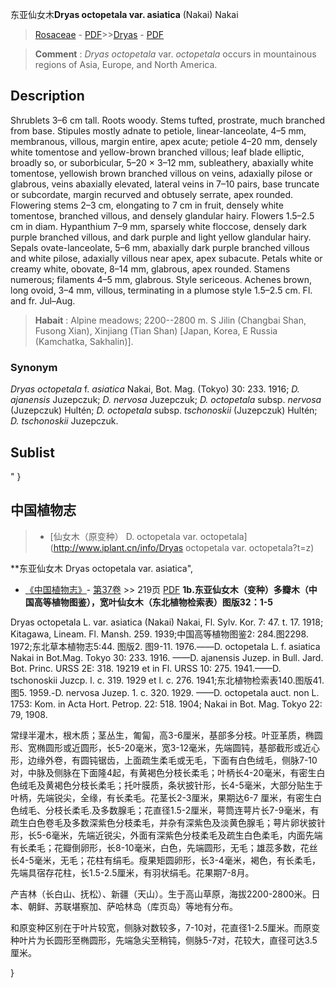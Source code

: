 东亚仙女木**Dryas octopetala var. asiatica** (Nakai) Nakai

> [Rosaceae](http://www.iplant.cn/info/Rosaceae?t=foc) - [PDF](http://www.iplant.cn/foc/pdf/Rosaceae.pdf)>>[Dryas](http://www.iplant.cn/info/Dryas?t=foc) - [PDF](http://www.iplant.cn/foc/pdf/Dryas.pdf)


> **Comment** : 
> *Dryas octopetala* var. *octopetala* occurs in mountainous regions of Asia, Europe, and North America.

## Description

Shrublets 3–6 cm tall. Roots woody. Stems tufted, prostrate, much branched from base. Stipules mostly adnate to petiole, linear-lanceolate, 4–5 mm, membranous, villous, margin entire, apex acute; petiole 4–20 mm, densely white tomentose and yellow-brown branched villous; leaf blade elliptic, broadly so, or suborbicular, 5–20 × 3–12 mm, subleathery, abaxially white tomentose, yellowish brown branched villous on veins, adaxially pilose or glabrous, veins abaxially elevated, lateral veins in 7–10 pairs, base truncate or subcordate, margin recurved and obtusely serrate, apex rounded. Flowering stems 2–3 cm, elongating to 7 cm in fruit, densely white tomentose, branched villous, and densely glandular hairy. Flowers 1.5–2.5 cm in diam. Hypanthium 7–9 mm, sparsely white floccose, densely dark purple branched villous, and dark purple and light yellow glandular hairy. Sepals ovate-lanceolate, 5–6 mm, abaxially dark purple branched villous and white pilose, adaxially villous near apex, apex subacute. Petals white or creamy white, obovate, 8–14 mm, glabrous, apex rounded. Stamens numerous; filaments 4–5 mm, glabrous. Style sericeous. Achenes brown, long ovoid, 3–4 mm, villous, terminating in a plumose style 1.5–2.5 cm. Fl. and fr. Jul–Aug.


> **Habait** : 
> Alpine meadows; 2200--2800 m. S Jilin (Changbai Shan, Fusong Xian), Xinjiang (Tian Shan) [Japan, Korea, E Russia (Kamchatka, Sakhalin)].

### Synonym
*Dryas octopetala* f. *asiatica* Nakai, Bot. Mag. (Tokyo) 30: 233. 1916; *D. ajanensis* Juzepczuk; *D. nervosa* Juzepczuk; *D. octopetala* subsp. *nervosa* (Juzepczuk) Hultén; *D. octopetala* subsp. *tschonoskii* (Juzepczuk) Hultén; *D. tschonoskii* Juzepczuk.


## Sublist
"
}
## 中国植物志

> * [仙女木（原变种）  D.  octopetala var. octopetala](http://www.iplant.cn/info/Dryas octopetala var. octopetala?t=z)


**东亚仙女木 Dryas octopetala var. asiatica",


* [《中国植物志》](http://www.iplant.cn/frps)- [第37卷](http://www.iplant.cn/frps/vol/37) >> 219页 [PDF](http://www.iplant.cn/frps/pdf/37/219b.PDF)
**1b.东亚仙女木（变种）多瓣木（中国高等植物图鉴），宽叶仙女木（东北植物检索表）图版32：1-5**

Dryas octopetala L. var. asiatica (Nakai) Nakai, Fl. Sylv. Kor. 7: 47. t. 17. 1918; Kitagawa, Lineam. Fl. Mansh. 259. 1939;中国高等植物图鉴2: 284.图2298. 1972;东北草本植物志5:44. 图版2. 图9-11. 1976.——D. octopetala L. f. asiatica Nakai in Bot.Mag. Tokyo 30: 233. 1916. ——D. ajanensis Juzep. in Bull. Jard. Bot. Princ. URSS 2E: 318. 19219 et in Fl. URSS 10: 275. 1941.——D. tschonoskii Juzcp. l. c. 319. 1929 et l. c. 276. 1941;东北植物检索表140.图版41.图5. 1959.-D. nervosa Juzep. 1. c. 320. 1929. ——D. octopetala auct. non L. 1753: Kom. in Acta Hort. Petrop. 22: 518. 1904; Nakai in Bot. Mag. Tokyo 22: 79, 1908.

常绿半灌木，根木质；茎丛生，匍匐，高3-6厘米，基部多分枝。叶亚革质，椭圆形、宽椭圆形或近圆形，长5-20毫米，宽3-12毫米，先端圆钝，基部截形或近心形，边缘外卷，有圆钝锯齿，上面疏生柔毛或无毛，下面有白色绒毛，侧脉7-10对，中脉及侧脉在下面隆4起，有黄褐色分枝长柔毛；叶柄长4-20毫米，有密生白色绒毛及黄褐色分枝长柔毛；托叶膜质，条状披针形，长4-5毫米，大部分贴生于叶柄，先端锐尖，全缘，有长柔毛。花茎长2-3厘米，果期达6-7 厘米，有密生白色绒毛、分枝长柔毛.及多数腺毛；花直径1.5-2厘米，萼筒连萼片长7-9毫米，有疏生白色卷毛及多数深紫色分枝柔毛，并杂有深紫色及淡黄色腺毛；萼片卵状披针形，长5-6毫米，先端近锐尖，外面有深紫色分枝柔毛及疏生白色柔毛，内面先端有长柔毛；花瓣倒卵形，长8-10毫米，白色，先端圆形，无毛；雄蕊多数，花丝长4-5毫米，无毛；花柱有绢毛。瘦果矩圆卵形，长3-4毫米，褐色，有长柔毛，先端具宿存花柱，长1.5-2.5厘米，有羽状绢毛。花果期7-8月。

产吉林（长白山、抚松）、新疆（天山）。生于高山草原，海拔2200-2800米。日本、朝鲜、苏联堪察加、萨哈林岛（库页岛）等地有分布。

和原变种区别在于叶片较宽，侧脉对数较多，7-10对，花直径1-2.5厘米。而原变种叶片为长圆形至椭圆形，先端急尖至稍钝，侧脉5-7对，花较大，直径可达3.5厘米。



}